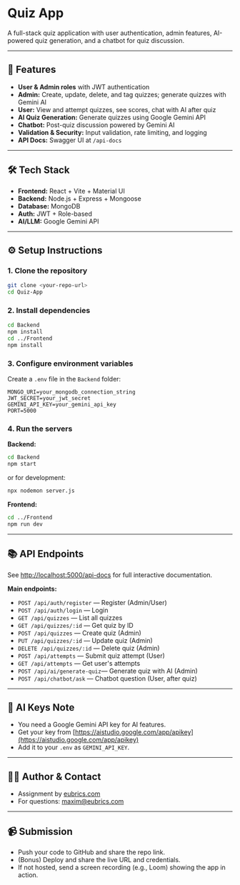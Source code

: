 # Quiz App

A full-stack quiz application with user authentication, admin features, AI-powered quiz generation, and a chatbot for quiz discussion.

---

## 🚀 Features

- **User & Admin roles** with JWT authentication
- **Admin:** Create, update, delete, and tag quizzes; generate quizzes with Gemini AI
- **User:** View and attempt quizzes, see scores, chat with AI after quiz
- **AI Quiz Generation:** Generate quizzes using Google Gemini API
- **Chatbot:** Post-quiz discussion powered by Gemini AI
- **Validation & Security:** Input validation, rate limiting, and logging
- **API Docs:** Swagger UI at `/api-docs`

---

## 🛠️ Tech Stack

- **Frontend:** React + Vite + Material UI
- **Backend:** Node.js + Express + Mongoose
- **Database:** MongoDB
- **Auth:** JWT + Role-based
- **AI/LLM:** Google Gemini API

---

## ⚙️ Setup Instructions

### 1. Clone the repository

```bash
git clone <your-repo-url>
cd Quiz-App
```

### 2. Install dependencies

```bash
cd Backend
npm install
cd ../Frontend
npm install
```

### 3. Configure environment variables

Create a `.env` file in the `Backend` folder:

```
MONGO_URI=your_mongodb_connection_string
JWT_SECRET=your_jwt_secret
GEMINI_API_KEY=your_gemini_api_key
PORT=5000
```

### 4. Run the servers

**Backend:**
```bash
cd Backend
npm start
```
or for development:
```bash
npx nodemon server.js
```

**Frontend:**
```bash
cd ../Frontend
npm run dev
```

---

## 📚 API Endpoints

See [http://localhost:5000/api-docs](http://localhost:5000/api-docs) for full interactive documentation.

**Main endpoints:**
- `POST /api/auth/register` — Register (Admin/User)
- `POST /api/auth/login` — Login
- `GET /api/quizzes` — List all quizzes
- `GET /api/quizzes/:id` — Get quiz by ID
- `POST /api/quizzes` — Create quiz (Admin)
- `PUT /api/quizzes/:id` — Update quiz (Admin)
- `DELETE /api/quizzes/:id` — Delete quiz (Admin)
- `POST /api/attempts` — Submit quiz attempt (User)
- `GET /api/attempts` — Get user's attempts
- `POST /api/ai/generate-quiz`— Generate quiz with AI (Admin)
- `POST /api/chatbot/ask` — Chatbot question (User, after quiz)

---

## 🔑 AI Keys Note

- You need a Google Gemini API key for AI features.
- Get your key from [https://aistudio.google.com/app/apikey](https://aistudio.google.com/app/apikey)
- Add it to your `.env` as `GEMINI_API_KEY`.

---

## 🧑‍💻 Author & Contact

- Assignment by [eubrics.com](https://eubrics.com)
- For questions: maxim@eubrics.com

---

## 📹 Submission

- Push your code to GitHub and share the repo link.
- (Bonus) Deploy and share the live URL and credentials.
- If not hosted, send a screen recording (e.g., Loom) showing the app in action.